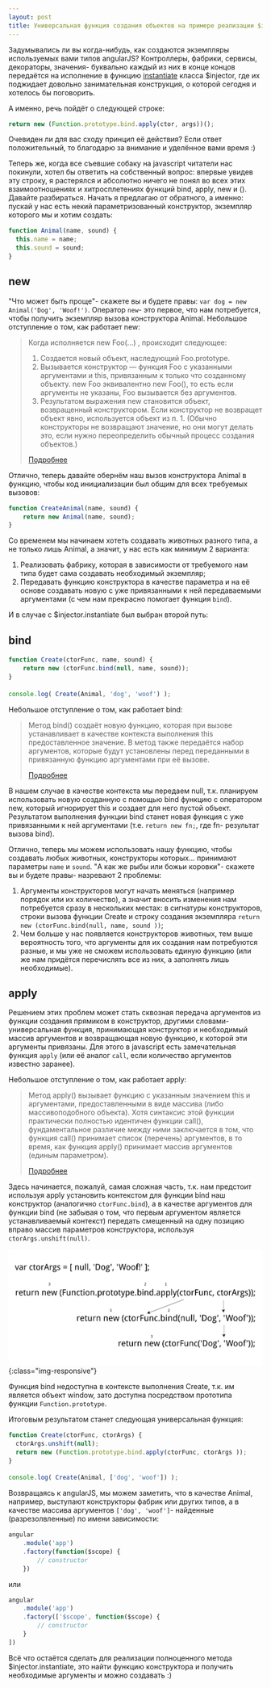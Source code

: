 ```yaml
---
layout: post
title: Универсальная функция создания объектов на примере реализации $injector.instantiate в angularjs
---
```


Задумывались ли вы когда-нибудь, как создаются экземпляры используемых вами типов angularJS? Контроллеры, фабрики, сервисы, декораторы, значения- буквально каждый из них в конце концов передаётся на исполнение в функцию [instantiate](https://github.com/angular/angular.js/blob/master/src/auto/injector.js#L906) класса $injector, где их поджидает довольно занимательная конструкция, о которой сегодня и хотелось бы поговорить.

А именно, речь пойдёт о следующей строке:

```javascript
return new (Function.prototype.bind.apply(ctor, args))();
```

Очевиден ли для вас сходу принцип её действия? Если ответ положительный, то благодарю за внимание и уделённое вами время :)

Теперь же, когда все съевшие собаку на javascript читатели нас покинули, хотел бы ответить на собственный вопрос: впервые увидев эту строку, я растерялся и абсолютно ничего не понял во всех этих взаимоотношениях и хитросплетениях функций bind, apply, new и (). Давайте разбираться. Начать я предлагаю от обратного, а именно: пускай у нас есть некий параметризованный конструктор, экземпляр которого мы и хотим создать:

```javascript
function Animal(name, sound) {
  this.name = name;
  this.sound = sound;
}
```

## new

"Что может быть проще"- скажете вы и будете правы: `var dog = new Animal('Dog', 'Woof!')`. Оператор `new`- это первое, что нам потребуется, чтобы получить экземпляр вызова конструктора Animal. Небольшое отступление о том, как работает new:

> Когда исполняется new Foo(...) , происходит следующее:
> 
> 1. Создается новый объект, наследующий Foo.prototype.
> 2. Вызывается конструктор — функция Foo с указанными аргументами и this, привязанным к только что созданному объекту. new Foo эквивалентно new Foo(), то есть если аргументы не указаны, Foo вызывается без аргументов.
> 3. Результатом выражения new становится объект, возвращенный конструктором. Если конструктор не возвращет объект явно, используется объект из п. 1. (Обычно конструкторы не возвращают значение, но они могут делать это, если нужно переопределить обычный процесс создания объектов.)
>
> [Подробнее](https://developer.mozilla.org/ru/docs/Web/JavaScript/Reference/Operators/new)

Отлично, теперь давайте обернём наш вызов конструктора Animal в функцию, чтобы код инициализации был общим для всех требуемых вызовов:

```javascript
function CreateAnimal(name, sound) {
    return new Animal(name, sound);
}
```

Со временем мы начинаем хотеть создавать животных разного типа, а не только лишь Animal, а значит, у нас есть как минимум 2 варианта:

1. Реализовать фабрику, которая в зависимости от требуемого нам типа будет сама создавать необходимый экземпляр;
2. Передавать функцию конструктора в качестве параметра и на её основе создавать новую с уже привязанными к ней передаваемыми аргументами (с чем нам прекрасно помогает функция `bind`).

И в случае с $injector.instantiate был выбран второй путь:

## bind

```javascript
function Create(ctorFunc, name, sound) {
    return new (ctorFunc.bind(null, name, sound));
}

console.log( Create(Animal, 'dog', 'woof') );
```

Небольшое отступление о том, как работает bind:

> Метод bind() создаёт новую функцию, которая при вызове устанавливает в качестве контекста выполнения this предоставленное значение. В метод также передаётся набор аргументов, которые будут установлены перед переданными в привязанную функцию аргументами при её вызове.
>
> [Подробнее](https://developer.mozilla.org/ru/docs/Web/JavaScript/Reference/Global_Objects/Function/bind)

В нашем случае в качестве контекста мы передаем null, т.к. планируем использовать новую созданную с помощью bind функцию с оператором new, который игнорирует this и создает для него пустой объект. Результатом выполнения функции bind станет новая функция с уже привязанными к ней аргументами (т.е. `return new fn;`, где fn- результат вызова bind).

Отлично, теперь мы можем использовать нашу функцию, чтобы создавать любых животных, конструкторы которых... принимают параметры `name` и `sound`. "А как же рыбы или божьи коровки"- скажете вы и будете правы- назревают 2 проблемы:

1. Аргументы конструкторов могут начать меняться (например порядок или их количество), а значит вносить изменения нам потребуется сразу в нескольких местах: в сигнатуры конструкторов, строки вызова функции Create и строку создания экземпляра `return new (ctorFunc.bind(null, name, sound ))`;
2. Чем больше у нас появляется конструкторов животных, тем выше вероятность того, что аргументы для их создания нам потребуются разные, и мы уже не сможем использовать единую функцию (или же нам придётся перечислять все из них, а заполнять лишь необходимые).

## apply

Решением этих проблем может стать сквозная передача аргументов из функции создания прямиком в конструктор, другими словами- универсальная функция, принимающая конструктор и необходимый массив аргументов и возвращающая новую функцию, к которой эти аргументы привязаны. Для этого в javascript есть замечательная функция `apply` (или её аналог `call`, если количество аргументов известно заранее).

Небольшое отступление о том, как работает apply:

> Метод apply() вызывает функцию с указанным значением this и аргументами, предоставленными в виде массива (либо массивоподобного объекта).
> Хотя синтаксис этой функции практически полностью идентичен функции call(), фундаментальное различие между ними заключается в том, что функция call() принимает список (перечень) аргументов, в то время, как функция apply() принимает массив аргументов (единым параметром).
>
> [Подробнее](https://developer.mozilla.org/ru/docs/Web/JavaScript/Reference/Global_Objects/Function/apply)

Здесь начинается, пожалуй, самая сложная часть, т.к. нам предстоит используя apply установить контекстом для функции bind наш конструктор (аналогично `ctorFunc.bind`), а в качестве аргументов для функции bind (не забывая о том, что первым аргументом является устанавливаемый контекст) передать смещенный на одну позицию вправо массив параметров конструктора, используя `ctorArgs.unshift(null)`.

![instantiate function](/images/post/instantiate_function.png){:class="img-responsive"}

Функция bind недоступна в контексте выполнения Create, т.к. им является объект window, зато доступна посредством прототипа функции `Function.prototype`.

Итоговым результатом станет следующая универсальная функция:

```javascript
function Create(ctorFunc, ctorArgs) {
  ctorArgs.unshift(null);
  return new (Function.prototype.bind.apply(ctorFunc, ctorArgs ));
}

console.log( Create(Animal, ['dog', 'woof']) );
```

Возвращаясь к angularJS, мы можем заметить, что в качестве Animal, например, выступают конструкторы фабрик или других типов, а в качестве массива аргументов `['dog', 'woof']`- найденные (разрезолвленные) по имени зависимости:

```javascript
angular
    .module('app')
    .factory(function($scope) {
        // constructor
    }) 
```

или

```javascript
angular
    .module('app')
    .factory(['$scope', function($scope) { 
        // constructor 
    }
]) 
``` 

Всё что остаётся сделать для реализации полноценного метода $injector.instantiate, это найти функцию конструктора и получить необходимые аргументы и можно создавать :)